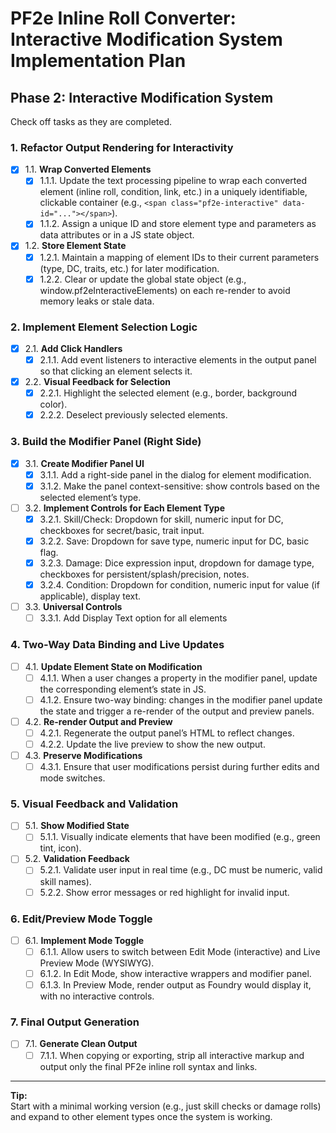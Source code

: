 # PF2e Inline Roll Converter: Interactive Modification System Implementation Plan

## Phase 2: Interactive Modification System

Check off tasks as they are completed.

### 1. Refactor Output Rendering for Interactivity
- [x] 1.1. **Wrap Converted Elements**
    - [x] 1.1.1. Update the text processing pipeline to wrap each converted element (inline roll, condition, link, etc.) in a uniquely identifiable, clickable container (e.g., `<span class="pf2e-interactive" data-id="..."></span>`).
    - [x] 1.1.2. Assign a unique ID and store element type and parameters as data attributes or in a JS state object.
- [x] 1.2. **Store Element State**
    - [x] 1.2.1. Maintain a mapping of element IDs to their current parameters (type, DC, traits, etc.) for later modification.
    - [x] 1.2.2. Clear or update the global state object (e.g., window.pf2eInteractiveElements) on each re-render to avoid memory leaks or stale data.

### 2. Implement Element Selection Logic
- [x] 2.1. **Add Click Handlers**
    - [x] 2.1.1. Add event listeners to interactive elements in the output panel so that clicking an element selects it.
- [x] 2.2. **Visual Feedback for Selection**
    - [x] 2.2.1. Highlight the selected element (e.g., border, background color).
    - [x] 2.2.2. Deselect previously selected elements.

### 3. Build the Modifier Panel (Right Side)
- [x] 3.1. **Create Modifier Panel UI**
    - [x] 3.1.1. Add a right-side panel in the dialog for element modification.
    - [x] 3.1.2. Make the panel context-sensitive: show controls based on the selected element’s type.
- [ ] 3.2. **Implement Controls for Each Element Type**
    - [x] 3.2.1. Skill/Check: Dropdown for skill, numeric input for DC, checkboxes for secret/basic, trait input.
    - [x] 3.2.2. Save: Dropdown for save type, numeric input for DC, basic flag.
    - [x] 3.2.3. Damage: Dice expression input, dropdown for damage type, checkboxes for persistent/splash/precision, notes.
    - [x] 3.2.4. Condition: Dropdown for condition, numeric input for value (if applicable), display text.
- [ ] 3.3. **Universal Controls**
    - [ ] 3.3.1. Add Display Text option for all elements

### 4. Two-Way Data Binding and Live Updates
- [ ] 4.1. **Update Element State on Modification**
    - [ ] 4.1.1. When a user changes a property in the modifier panel, update the corresponding element’s state in JS.
    - [ ] 4.1.2. Ensure two-way binding: changes in the modifier panel update the state and trigger a re-render of the output and preview panels.
- [ ] 4.2. **Re-render Output and Preview**
    - [ ] 4.2.1. Regenerate the output panel’s HTML to reflect changes.
    - [ ] 4.2.2. Update the live preview to show the new output.
- [ ] 4.3. **Preserve Modifications**
    - [ ] 4.3.1. Ensure that user modifications persist during further edits and mode switches.

### 5. Visual Feedback and Validation
- [ ] 5.1. **Show Modified State**
    - [ ] 5.1.1. Visually indicate elements that have been modified (e.g., green tint, icon).
- [ ] 5.2. **Validation Feedback**
    - [ ] 5.2.1. Validate user input in real time (e.g., DC must be numeric, valid skill names).
    - [ ] 5.2.2. Show error messages or red highlight for invalid input.

### 6. Edit/Preview Mode Toggle
- [ ] 6.1. **Implement Mode Toggle**
    - [ ] 6.1.1. Allow users to switch between Edit Mode (interactive) and Live Preview Mode (WYSIWYG).
    - [ ] 6.1.2. In Edit Mode, show interactive wrappers and modifier panel.
    - [ ] 6.1.3. In Preview Mode, render output as Foundry would display it, with no interactive controls.

### 7. Final Output Generation
- [ ] 7.1. **Generate Clean Output**
    - [ ] 7.1.1. When copying or exporting, strip all interactive markup and output only the final PF2e inline roll syntax and links.

---

**Tip:**  
Start with a minimal working version (e.g., just skill checks or damage rolls) and expand to other element types once the system is working.